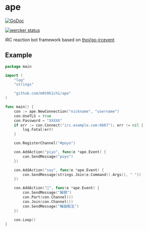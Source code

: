 # ape

[![GoDoc](https://godoc.org/github.com/m0t0k1ch1/ape?status.svg)](https://godoc.org/github.com/m0t0k1ch1/ape)

[![wercker status](https://app.wercker.com/status/4de970b70eff735cd6cdd0a1c51d10e1/m "wercker status")](https://app.wercker.com/project/bykey/4de970b70eff735cd6cdd0a1c51d10e1)

IRC reaction bot framework based on [thoj/go-ircevent](https://github.com/thoj/go-ircevent)

## Example

``` go
package main

import (
	"log"
	"strings"

	"github.com/m0t0k1ch1/ape"
)

func main() {
	con := ape.NewConnection("nickname", "username")
	con.UseTLS = true
	con.Password = "XXXXX"
	if err := con.Connect("irc.example.com:6667"); err != nil {
		log.Fatal(err)
	}

	con.RegisterChannel("#poyo")

	con.AddAction("piyo", func(e *ape.Event) {
		con.SendMessage("poyo")
	})

	con.AddAction("say", func(e *ape.Event) {
		con.SendMessage(strings.Join(e.Command().Args(), " "))
	})

	con.AddAction("🙏", func(e *ape.Event) {
		con.SendMessage("解脱")
		con.Part(con.Channel())
		con.Join(con.Channel())
		con.SendMessage("輪廻転生")
	})

	con.Loop()
}
```
